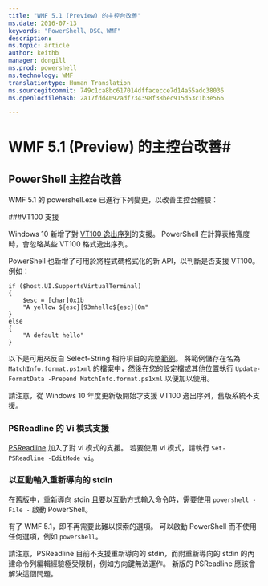 ```yaml
---
title: "WMF 5.1 (Preview) 的主控台改善"
ms.date: 2016-07-13
keywords: "PowerShell、DSC、WMF"
description: 
ms.topic: article
author: keithb
manager: dongill
ms.prod: powershell
ms.technology: WMF
translationtype: Human Translation
ms.sourcegitcommit: 749c1ca8bc617014dffacecce7d14a55adc38036
ms.openlocfilehash: 2a17fdd4092adf734398f38bec915d53c1b3e566

---
```


# WMF 5.1 (Preview) 的主控台改善#

## PowerShell 主控台改善

WMF 5.1 的 powershell.exe 已進行下列變更，以改善主控台體驗︰

###VT100 支援

Windows 10 新增了對 [VT100 逸出序列](https://msdn.microsoft.com/en-us/library/windows/desktop/mt638032(v=vs.85).aspx)的支援。
PowerShell 在計算表格寬度時，會忽略某些 VT100 格式逸出序列。

PowerShell 也新增了可用於將程式碼格式化的新 API，以判斷是否支援 VT100。 例如：

```
if ($host.UI.SupportsVirtualTerminal)
{
    $esc = [char]0x1b
    "A yellow ${esc}[93mhello${esc}[0m"
}
else
{
    "A default hello"
}
```
以下是可用來反白 Select-String 相符項目的完整[範例](https://gist.github.com/lzybkr/dcb973dccd54900b67783c48083c28f7)。
將範例儲存在名為 `MatchInfo.format.ps1xml` 的檔案中，然後在您的設定檔或其他位置執行 `Update-FormatData -Prepend MatchInfo.format.ps1xml` 以便加以使用。

請注意，從 Windows 10 年度更新版開始才支援 VT100 逸出序列，舊版系統不支援。   

### PSReadline 的 Vi 模式支援

[PSReadline](https://github.com/lzybkr/PSReadLine) 加入了對 vi 模式的支援。 若要使用 vi 模式，請執行 `Set-PSReadline -EditMode vi`。

### 以互動輸入重新導向的 stdin 

在舊版中，重新導向 stdin 且要以互動方式輸入命令時，需要使用 `powershell -File -` 啟動 PowerShell。

有了 WMF 5.1，即不再需要此難以探索的選項。 可以啟動 PowerShell 而不使用任何選項，例如 `powershell`。

請注意，PSReadline 目前不支援重新導向的 stdin，而附重新導向的 stdin 的內建命令列編輯經驗極受限制，例如方向鍵無法運作。 新版的 PSReadline 應該會解決這個問題。   



<!--HONumber=Aug16_HO3-->


